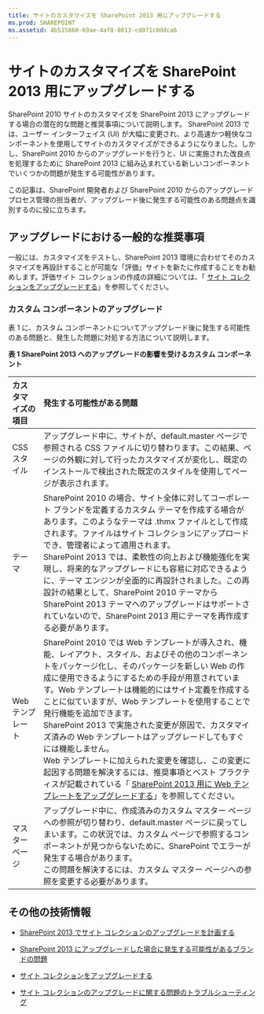 ```yaml
---
title: サイトのカスタマイズを SharePoint 2013 用にアップグレードする
ms.prod: SHAREPOINT
ms.assetid: 4b515860-69ae-4af8-8013-cd071c0ddca6
---
```



# サイトのカスタマイズを SharePoint 2013 用にアップグレードする
SharePoint 2010 サイトのカスタマイズを SharePoint 2013 にアップグレードする場合の潜在的な問題と推奨事項について説明します。
SharePoint 2013 では、ユーザー インターフェイス (UI) が大幅に変更され、より高速かつ軽快なコンポーネントを使用してサイトのカスタマイズができるようになりました。しかし、SharePoint 2010 からのアップグレードを行うと、UI に実施された改良点を処理するために SharePoint 2013 に組み込まれている新しいコンポーネントでいくつかの問題が発生する可能性があります。
  
    
    

この記事は、SharePoint 開発者および SharePoint 2010 からのアップグレード プロセス管理の担当者が、アップグレード後に発生する可能性のある問題点を識別するのに役に立ちます。
## アップグレードにおける一般的な推奨事項

一般には、カスタマイズをテストし、SharePoint 2013 環境に合わせてそのカスタマイズを再設計することが可能な「評価」サイトを新たに作成することをお勧めします。評価サイト コレクションの作成の詳細については、「 [サイト コレクションをアップグレードする](http://office.microsoft.com/ja-jp/office365-sharepoint-online-enterprise-help/upgrade-a-site-collection-HA102865473.aspx?CTT=5&amp;origin=HA104034491)」を参照してください。
  
    
    

### カスタム コンポーネントのアップグレード

表 1 に、カスタム コンポーネントについてアップグレード後に発生する可能性のある問題と、発生した問題に対処する方法について説明します。
  
    
    

**表 1 SharePoint 2013 へのアップグレードの影響を受けるカスタム コンポーネント**


|**カスタマイズの項目**|**発生する可能性がある問題**|
|:-----|:-----|
|CSS スタイル  <br/> |アップグレード中に、サイトが、default.master ページで参照される CSS ファイルに切り替わります。この結果、ページの外観に対して行ったカスタマイズが変化し、既定のインストールで検出された既定のスタイルを使用してページが表示されます。  <br/> |
|テーマ  <br/> |SharePoint 2010 の場合、サイト全体に対してコーポレート ブランドを定義するカスタム テーマを作成する場合があります。このようなテーマは .thmx ファイルとして作成されます。ファイルはサイト コレクションにアップロードでき、管理者によって適用されます。  <br/> SharePoint 2013 では、柔軟性の向上および機能強化を実現し、将来的なアップグレードにも容易に対応できるように、テーマ エンジンが全面的に再設計されました。この再設計の結果として、SharePoint 2010 テーマから SharePoint 2013 テーマへのアップグレードはサポートされていないので、SharePoint 2013 用にテーマを再作成する必要があります。  <br/> |
|Web テンプレート  <br/> |SharePoint 2010 では Web テンプレートが導入され、機能、レイアウト、スタイル、およびその他のコンポーネントをパッケージ化し、そのパッケージを新しい Web の作成に使用できるようにするための手段が用意されています。Web テンプレートは機能的にはサイト定義を作成することに似ていますが、Web テンプレートを使用することで発行機能を追加できます。  <br/> SharePoint 2013 で実施された変更が原因で、カスタマイズ済みの Web テンプレートはアップグレードしてもすぐには機能しません。  <br/> Web テンプレートに加えられた変更を確認し、この変更に起因する問題を解決するには、推奨事項とベスト プラクティスが記載されている「 [SharePoint 2013 用に Web テンプレートをアップグレードする](upgrade-web-templates-for-sharepoint-2013.md)」を参照してください。  <br/> |
|マスター ページ  <br/> |アップグレード中に、作成済みのカスタム マスター ページへの参照が切り替わり、default.master ページに戻ってしまいます。この状況では、カスタム ページで参照するコンポーネントが見つからないために、SharePoint でエラーが発生する場合があります。  <br/> この問題を解決するには、カスタム マスター ページへの参照を変更する必要があります。  <br/> |
   

## その他の技術情報
<a name="bk_addresources"> </a>


-  [SharePoint 2013 でサイト コレクションのアップグレードを計画する](https://technet.microsoft.com/ja-jp/library/ff191199.aspx)
    
  
-  [SharePoint 2013 にアップグレードした場合に発生する可能性があるブランドの問題](http://office.microsoft.com/ja-jp/office365-sharepoint-online-enterprise-help/branding-issues-that-may-occur-when-upgrading-to-sharepoint-2013-HA104052656.aspx?CTT=5&amp;origin=HA104034491)
    
  
-  [サイト コレクションをアップグレードする](http://office.microsoft.com/ja-jp/office365-sharepoint-online-enterprise-help/upgrade-a-site-collection-HA102865473.aspx?CTT=5&amp;origin=HA104034491)
    
  
-  [サイト コレクションのアップグレードに関する問題のトラブルシューティング](http://office.microsoft.com/ja-jp/office365-sharepoint-online-enterprise-help/troubleshoot-site-collection-upgrade-issues-HA104037311.aspx?CTT=5&amp;origin=HA104034491)
    
  

